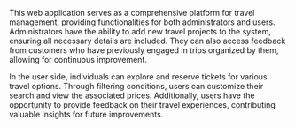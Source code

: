 This web application serves as a comprehensive platform for travel management, providing functionalities for both administrators and users. Administrators have the ability to add new travel projects to the system, ensuring all necessary details are included. They can also access feedback from customers who have previously engaged in trips organized by them, allowing for continuous improvement. 

In the user side, individuals can explore and reserve tickets for various travel options. Through filtering conditions, users can customize their search and view the associated prices. Additionally, users have the opportunity to provide feedback on their travel experiences, contributing valuable insights for future improvements.
